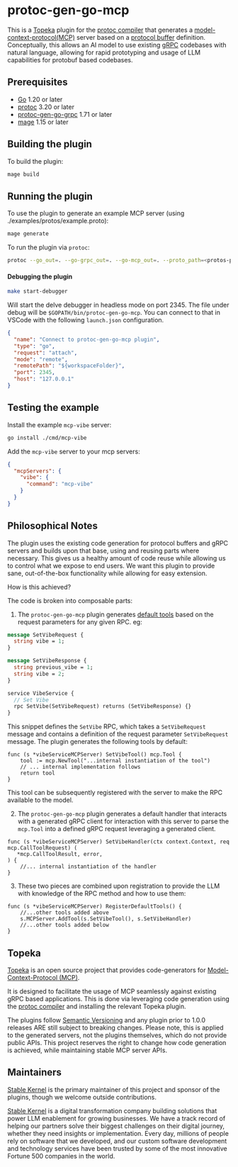 # protoc-gen-go-mcp

This is a [Topeka](#topeka) plugin for the [protoc compiler](https://grpc.io/docs/protoc-installation/) that generates a [model-context-protocol(MCP)](https://modelcontextprotocol.io/introduction) server based on a [protocol buffer](https://protobuf.dev/) definition. Conceptually, this allows an AI model to use existing [gRPC](https://grpc.io/) codebases with natural language, allowing for rapid prototyping and usage of LLM capabilities for protobuf based codebases.


## Prerequisites

- [Go](https://go.dev/doc/install) 1.20 or later
- [protoc](https://grpc.io/docs/protoc-installation/) 3.20 or later
- [protoc-gen-go-grpc](https://grpc.io/docs/languages/go/quickstart/) 1.71 or later
- [mage](https://magefile.org/) 1.15 or later


## Building the plugin

To build the plugin:

```bash
mage build
```


## Running the plugin

To use the plugin to generate an example MCP server (using ./examples/protos/example.proto):

```bash
mage generate
```

To run the plugin via `protoc`:

```bash
protoc --go_out=. --go-grpc_out=. --go-mcp_out=. --proto_path=<protos-path> <proto-files>
```


#### Debugging the plugin

```bash
make start-debugger
```

Will start the delve debugger in headless mode on port 2345. The file under
debug will be `$GOPATH/bin/protoc-gen-go-mcp`. You can connect to that in VSCode
with the following `launch.json` configuration.

```json
{
  "name": "Connect to protoc-gen-go-mcp plugin",
  "type": "go",
  "request": "attach",
  "mode": "remote",
  "remotePath": "${workspaceFolder}",
  "port": 2345,
  "host": "127.0.0.1"
}
```


## Testing the example

Install the example `mcp-vibe` server:

```bash
go install ./cmd/mcp-vibe
```

Add the `mcp-vibe` server to your mcp servers:

```json
{
  "mcpServers": {
    "vibe": {
      "command": "mcp-vibe"
    }
  }
}
```


## Philosophical Notes

The plugin uses the existing code generation for protocol buffers and gRPC servers and builds upon that base, using and reusing parts where necessary. This gives us a healthy amount of code reuse while allowing us to control what we expose to end users. We want this plugin to provide sane, out-of-the-box functionality while allowing for easy extension.

How is this achieved?

The code is broken into composable parts:

1. The `protoc-gen-go-mcp` plugin generates [default tools](https://modelcontextprotocol.io/docs/concepts/tools) based on the request parameters for any given RPC.
eg:

```proto
message SetVibeRequest {
  string vibe = 1;
}

message SetVibeResponse {
  string previous_vibe = 1;
  string vibe = 2;
}

service VibeService {
  // Set Vibe
  rpc SetVibe(SetVibeRequest) returns (SetVibeResponse) {}
}
```

This snippet defines the `SetVibe` RPC, which takes a `SetVibeRequest` message and contains a definition of the request parameter `SetVibeRequest` message. The plugin generates the following tools by default:

```golang
func (s *vibeServiceMCPServer) SetVibeTool() mcp.Tool {
	tool := mcp.NewTool("...internal instantiation of the tool")
	// ... internal implementation follows
	return tool
}
```

This tool can be subsequently registered with the server to make the RPC available to the model.

2. The `protoc-gen-go-mcp` plugin generates a default handler that interacts with a generated gRPC client for interaction with this server to parse the `mcp.Tool` into a defined gRPC request leveraging a generated client.

```golang
func (s *vibeServiceMCPServer) SetVibeHandler(ctx context.Context, req mcp.CallToolRequest) (
   *mcp.CallToolResult, error,
) {
	//... internal instantiation of the handler
}
```

3. These two pieces are combined upon registration to provide the LLM with knowledge of the RPC method and how to use them:

```golang
func (s *vibeServiceMCPServer) RegisterDefaultTools() {
	//...other tools added above
	s.MCPServer.AddTool(s.SetVibeTool(), s.SetVibeHandler)
    //...other tools added below
}
```


## Topeka

[Topeka](https://topeka.ai) is an open source project that provides code-generators for [Model-Context-Protocol (MCP)](https://modelcontextprotocol.io/introduction).

It is designed to facilitate the usage of MCP seamlessly against existing gRPC based applications. This is done via
leveraging code generation using the [protoc compiler](https://grpc.io/docs/protoc-installation/) and installing the relevant Topeka plugin.

The plugins follow [Semantic Versioning](https://semver.org/) and any plugin prior to 1.0.0 releases ARE still subject to breaking changes. Please note, this is
applied to the generated servers, not the plugins themselves, which do not provide public APIs. This project reserves the right to change how code generation is achieved,
while maintaining stable MCP server APIs.


## Maintainers

[Stable Kernel](https://stablekernel.com) is the primary maintainer of this project and sponsor of the plugins, though we welcome outside contributions.

[Stable Kernel](https://stablekernel.com) is a digital transformation company building solutions that power LLM enablement for growing businesses. We have a track record of helping our partners solve their biggest challenges on their digital journey, whether they need insights or implementation. Every day, millions of people rely on software that we developed, and our custom software development and technology services have been trusted by some of the most innovative Fortune 500 companies in the world.
